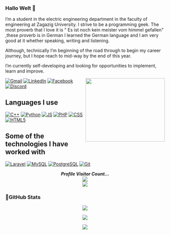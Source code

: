 ### Hallo Welt 👋
I’m a student in the electric engineering department in the faculty of engineering at Zagazig University. I strive to be a programming geek.
The most proverb that I love it is  " Es ist noch kein meister vom himmel gefallen" ,these proverb is in German
I learned the German language and I am very good at it whether speaking, writing and listening.

Although, technically I’m beginning of the road through to begin my career journey, but I hope reach to mid-way by the end of this year. 

I’m currently self-developing and looking for opportunities to implement, learn and improve.
<p align="left"> 
  <img align='right' src='https://media1.tenor.com/images/763645168fe913c18e4d52385e91cccc/tenor.gif?itemid=11550101' height = "200" width="250" >
</p>
<p align="center">


[![Gmail](https://img.shields.io/badge/Gmail-D14836?style=for-the-badge&logo=gmail&logoColor=white)](mailto:khaild22k12m71f@gmail.com)
[![LinkedIn](https://img.shields.io/badge/LinkedIn-%230177B5?style=for-the-badge&logo=linkedin&logoColor=white)](https://www.linkedin.com/in/khaled-mahmoud-/)
[![Facebook](https://img.shields.io/badge/Facebook-%231877F2.svg?style=for-the-badge&logo=Facebook&logoColor=white)](https://www.facebook.com/profile.php?id=100015074238386)
[![Discord](https://img.shields.io/badge/Discord-4634f0?logo=discord&logoColor=white&style=for-the-badge)](https://discordapp.com/users/945781914286055474)

</a>
</p>

## Languages I use  
[![C++](https://img.shields.io/badge/C++-00599C?style=for-the-badge&logo=c%2B%2B&logoColor=white)](https://en.cppreference.com/)
[![Python](https://img.shields.io/badge/Python-3670A0?style=for-the-badge&logo=python&logoColor=ffdd54)](https://www.python.org/)
[![JS](https://img.shields.io/badge/JavaScript-F7DF1E?style=for-the-badge&logo=javascript&logoColor=black)](https://developer.mozilla.org/en-US/docs/Web/JavaScript)
[![PHP](https://img.shields.io/badge/PHP-777BB4?style=for-the-badge&logo=php&logoColor=white)](https://www.php.net/)
[![CSS](https://img.shields.io/badge/CSS-1572B6?style=for-the-badge&logo=css3&logoColor=white)](https://developer.mozilla.org/en-US/docs/Web/CSS)
[![HTML5](https://img.shields.io/badge/HTML5-E34F26?style=for-the-badge&logo=html5&logoColor=white)](https://developer.mozilla.org/en-US/docs/Web/Guide/HTML/HTML5)


## Some of the technologies I have worked with
[![Laravel](https://img.shields.io/badge/Laravel-FF2D20?style=for-the-badge&logo=laravel&logoColor=white)](https://laravel.com/)
[![MySQL](https://img.shields.io/badge/MySQL-4479A1?style=for-the-badge&logo=mysql&logoColor=white)](https://www.mysql.com/)
[![PostgreSQL](https://img.shields.io/badge/PostgreSQL-336791?style=for-the-badge&logo=postgresql&logoColor=white)](https://www.postgresql.org/)
[![Git](https://img.shields.io/badge/Git-F05032?style=for-the-badge&logo=git&logoColor=white)](https://git-scm.com/)

<p align="center">
  <i><b>Profile Visitor Count...</b></i><br>
  <img src="https://raw.githubusercontent.com/saadeghi/saadeghi/master/dino.gif" /><br>
  <img src="https://profile-counter.glitch.me/KhaledMahmoudSaeed/count.svg" />
</p>



### 🎯GitHub Stats <p align="center"> 

<p align="center">
    <img src="https://github-readme-stats.vercel.app/api?username=KhaledMahmoudSaeed&show_icons=true&theme=dark"></a>
<p align="center">
     <img src="https://github-readme-streak-stats.herokuapp.com/?user={KhaledMahmoudSaeed}&theme=dark"></a>
<p align="center">
    <img src="https://github-readme-stats.vercel.app/api/top-langs/?username=KhaledMahmoudSaeed&layout=compact&theme=dark"></a>
<!--
**KhaledMahmoudSaeed/KhaledMahmoudSaeed** is a ✨ _special_ ✨ repository because its `README.md` (this file) appears on your GitHub profile.

Here are some ideas to get you started:

- 🔭 I’m currently working on ...
- 🌱 I’m currently learning ...
- 👯 I’m looking to collaborate on ...
- 🤔 I’m looking for help with ...
- 💬 Ask me about ...
- 📫 How to reach me: ...
- 😄 Pronouns: ...
- ⚡ Fun fact: ...
-->
